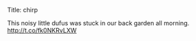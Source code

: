 Title: chirp

This noisy little dufus was stuck in our back garden all morning. <a href="http://t.co/fk0NKRvLXW">http://t.co/fk0NKRvLXW</a>
